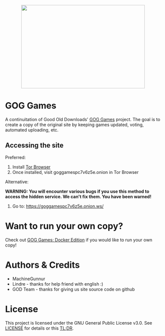 <p align="center">
  <img width="400" height="270" src="https://i.ibb.co/jR98pZZ/logo.png">
</p>

# GOG Games
A continuitation of Good Old Downloads' [GOG Games](https://github.com/Good-Old-Downloads/gg) project. The goal is to create a copy of the original site by keeping games updated, voting, automated uploading, etc.

## Accessing the site

Preferred:
1. Install [Tor Browser](https://www.torproject.org/download/)
2. Once installed, visit goggamespc7v6z5e.onion in Tor Browser

Alternative:

**WARNING: You will encounter various bugs if you use this method to access the hidden service. We can't fix them. You have been warned!**
1. Go to: https://goggamespc7v6z5e.onion.ws/ 

# Want to run your own copy?
Check out [GOG Games: Docker Edition](https://github.com/MachineGunnur/GOG-Games-Docker-Edition) if you would like to run your own copy!

# Authors & Credits
* MachineGunnur
* Lindre - thanks for help friend with english :)
* GOD Team - thanks for giving us site source code on github

# License
This project is licensed under the GNU General Public License v3.0. See [LICENSE](LICENSE) for details or this [TL;DR](https://tldrlegal.com/license/gnu-general-public-license-v3-(gpl-3)).
